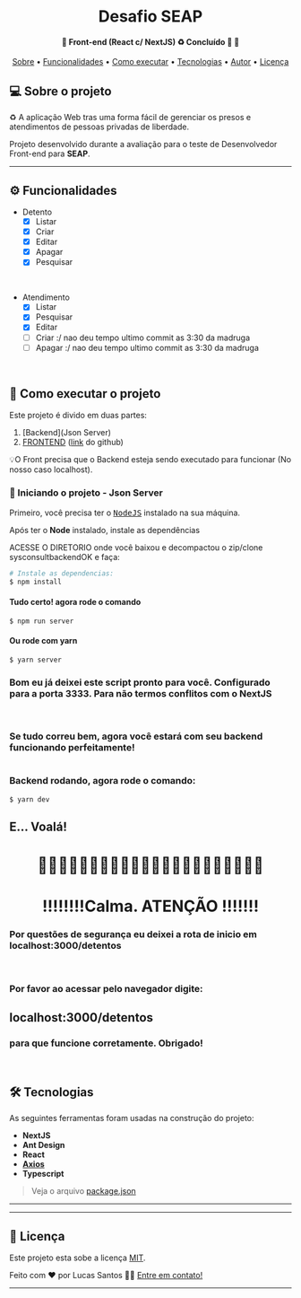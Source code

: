 </p>
<h1 align="center">
	Desafio SEAP
</h1>

<h4 align="center"> 
	🚧  Front-end (React c/ NextJS) ♻️ Concluído 🚀 🚧
</h4>

<p align="center">
 <a href="#-sobre-o-projeto">Sobre</a> •
 <a href="#-funcionalidades">Funcionalidades</a> •
 <a href="#-como-executar-o-projeto">Como executar</a> • 
 <a href="#-tecnologias">Tecnologias</a> • 
 <a href="#-autor">Autor</a> • 
 <a href="#user-content--licença">Licença</a>
</p>


## 💻 Sobre o projeto

♻️ A aplicação Web tras uma forma fácil de gerenciar os presos e atendimentos de pessoas privadas de liberdade.


Projeto desenvolvido durante a avaliação para o teste de Desenvolvedor Front-end para **SEAP**.

---

## ⚙️ Funcionalidades
 
- Detento
  - [x] Listar
  - [x] Criar
  - [x] Editar
  - [x] Apagar
  - [x] Pesquisar

</br>

- Atendimento
  - [x] Listar
  - [x] Pesquisar
  - [x] Editar
  - [ ] Criar :/ nao deu tempo ultimo commit as 3:30 da madruga
  - [ ] Apagar :/ nao deu tempo ultimo commit as 3:30 da madruga

</br>

## 🚀 Como executar o projeto

Este projeto é divido em duas partes:
1. [Backend](Json Server) 
2. [FRONTEND](https://github.com/lucassantosdasilva1/SEAP-Front-Challenge) ([link](https://github.com/lucassantosdasilva1/SEAP-Front-Challenge) do github)

💡O Front precisa que o Backend esteja sendo executado para funcionar (No nosso caso localhost).

### 🎲 Iniciando o projeto - Json Server


Primeiro, você precisa ter o <kbd>[NodeJS](https://nodejs.org/en/download/)</kbd> instalado na sua máquina. 

Após ter o **Node** instalado, instale as dependências

ACESSE O DIRETORIO onde você baixou e decompactou o zip/clone sysconsultbackendOK e faça:

```sh
# Instale as dependencias:
$ npm install
```

#### Tudo certo! agora rode o comando
```
$ npm run server
```
#### Ou rode com yarn
```
$ yarn server
```
### Bom eu já deixei este script pronto para você. Configurado para a porta 3333. Para não termos conflitos com o NextJS
</br>

### Se tudo correu bem, agora você estará com seu backend funcionando perfeitamente!


#



### Backend rodando, agora rode o comando: 
```
$ yarn dev
```
## E... Voalá! 
# 
<h1 align="center">🚧🚧🚧🚧🚧🚧🚧🚧🚧🚧🚧🚧🚧🚧🚧🚧🚧🚧🚧🚧🚧🚧</h1>
 <h1 align="center">
 !!!!!!!!Calma. ATENÇÃO !!!!!!!
 </h1>

### Por questões de segurança eu deixei a rota de inicio em <strong>localhost:3000/detentos</strong>
</br>

### Por favor ao acessar pelo navegador digite:<h2>localhost:3000/detentos</h2> 
### para que funcione corretamente. Obrigado!
</br>

## 🛠 Tecnologias

As seguintes ferramentas foram usadas na construção do projeto:

  - **NextJS**
  - **Ant Design**
  - **React**
-   **[Axios](https://github.com/axios/axios)**
  - **Typescript**

> Veja o arquivo  [package.json](https://)

---

---

## 📝 Licença

Este projeto esta sobe a licença [MIT](./LICENSE).

Feito com ❤️ por Lucas Santos 👋🏽 [Entre em contato!](https://www.linkedin.com/in/lucas-santos-758084112)

---
